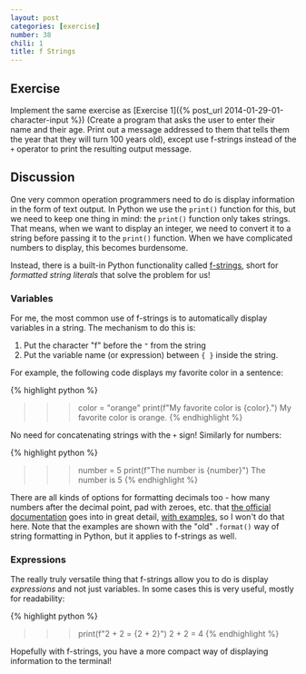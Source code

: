 ```yaml
---
layout: post
categories: [exercise]
number: 38
chili: 1
title: f Strings
---
```


## Exercise

Implement the same exercise as [Exercise 1]({% post_url 2014-01-29-01-character-input %}) (Create a program that asks the user to enter their name and their age. Print out a message addressed to them that tells them the year that they will turn 100 years old), except use f-strings instead of the `+` operator to print the resulting output message.

## Discussion

One very common operation programmers need to do is display information in the form of text output. In Python we use the `print()` function for this, but we need to keep one thing in mind: the `print()` function only takes strings. That means, when we want to display an integer, we need to convert it to a string before passing it to the `print()` function. When we have complicated numbers to display, this becomes burdensome.

Instead, there is a built-in Python functionality called [f-strings](https://docs.python.org/3/tutorial/inputoutput.html#formatted-string-literals), short for _formatted string literals_ that solve the problem for us!

### Variables

For me, the most common use of f-strings is to automatically display variables in a string. The mechanism to do this is:

1. Put the character "f" before the `"` from the string
2. Put the variable name (or expression) between `{ }` inside the string.

For example, the following code displays my favorite color in a sentence:

{% highlight python %}
>>> color = "orange"
>>> print(f"My favorite color is {color}.")
My favorite color is orange.
{% endhighlight %}

No need for concatenating strings with the `+` sign! Similarly for numbers:

{% highlight python %}
>>> number = 5
>>> print(f"The number is {number}")
The number is 5
{% endhighlight %}

There are all kinds of options for formatting decimals too - how many numbers after the decimal point, pad with zeroes, etc. that [the official documentation](https://docs.python.org/3/library/string.html#formatspec) goes into in great detail, [with examples](https://docs.python.org/3/library/string.html#format-examples), so I won't do that here. Note that the examples are shown with the "old" `.format()` way of string formatting in Python, but it applies to f-strings as well.

### Expressions

The really truly versatile thing that f-strings allow you to do is display _expressions_ and not just variables. In some cases this is very useful, mostly for readability:

{% highlight python %}
>>> print(f"2 + 2 = {2 + 2}")
2 + 2 = 4
{% endhighlight %}

Hopefully with f-strings, you have a more compact way of displaying information to the terminal!
